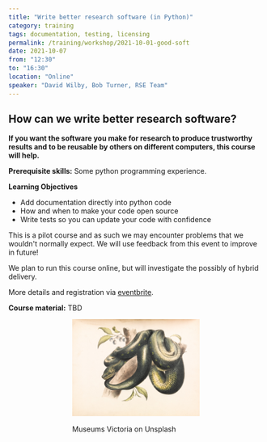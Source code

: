 ```yaml
---
title: "Write better research software (in Python)"
category: training
tags: documentation, testing, licensing
permalink: /training/workshop/2021-10-01-good-soft
date: 2021-10-07
from: "12:30"
to: "16:30"
location: "Online"
speaker: "David Wilby, Bob Turner, RSE Team"
---
```


## How can we write better research software? 

**If you want the software you make for research to produce trustworthy results and to be reusable by others on different computers, this course will help.**

**Prerequisite skills:** Some python programming experience.

**Learning Objectives**

* Add documentation directly into python code
* How and when to make your code open source
* Write tests so you can update your code with confidence

This is a pilot course and as such we may encounter problems that we wouldn't normally expect. We will use feedback from this event to improve in future!

We plan to run this course online, but will investigate the possibly of hybrid delivery.

More details and registration via [eventbrite]().

**Course material:** TBD

<div style="width: 50%; margin:0 auto;"><img src="/assets/images/museums-victoria-G9Yy-iitjjg-unsplash.jpg" alt="Together, We Create"/><p>Museums Victoria on Unsplash</p></div>

